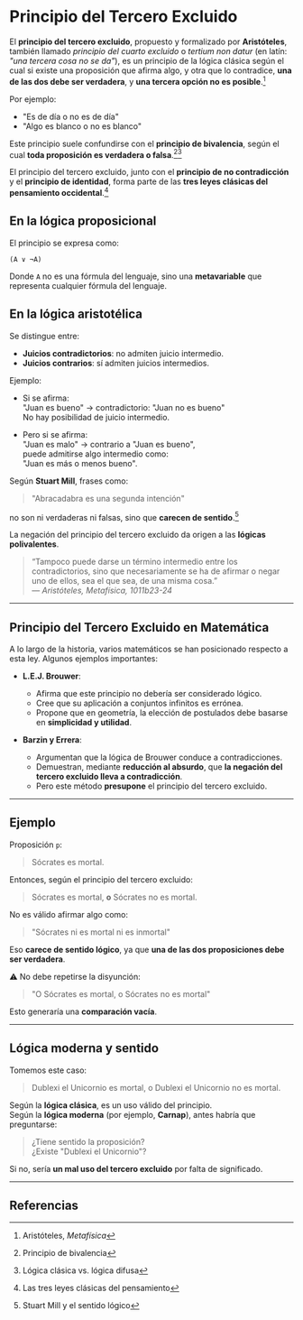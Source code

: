 
# Principio del Tercero Excluido

El **principio del tercero excluido**, propuesto y formalizado por **Aristóteles**, también llamado *principio del cuarto excluido* o *tertium non datur* (en latín: *"una tercera cosa no se da"*), es un principio de la lógica clásica según el cual si existe una proposición que afirma algo, y otra que lo contradice, **una de las dos debe ser verdadera**, y **una tercera opción no es posible**.[^1]  

Por ejemplo:  
- "Es de día o no es de día"  
- "Algo es blanco o no es blanco"  

Este principio suele confundirse con el **principio de bivalencia**, según el cual **toda proposición es verdadera o falsa**.[^2][^3]  

El principio del tercero excluido, junto con el **principio de no contradicción** y el **principio de identidad**, forma parte de las **tres leyes clásicas del pensamiento occidental**.[^4]

## En la lógica proposicional

El principio se expresa como:

```text
(A ∨ ¬A)
```

Donde `A` no es una fórmula del lenguaje, sino una **metavariable** que representa cualquier fórmula del lenguaje.

## En la lógica aristotélica

Se distingue entre:

- **Juicios contradictorios**: no admiten juicio intermedio.  
- **Juicios contrarios**: sí admiten juicios intermedios.

Ejemplo:

- Si se afirma:  
  "Juan es bueno" → contradictorio: "Juan no es bueno"  
  No hay posibilidad de juicio intermedio.

- Pero si se afirma:  
  "Juan es malo" → contrario a "Juan es bueno",  
  puede admitirse algo intermedio como:  
  "Juan es más o menos bueno".

Según **Stuart Mill**, frases como:

> "Abracadabra es una segunda intención"  

no son ni verdaderas ni falsas, sino que **carecen de sentido**.[^6]

La negación del principio del tercero excluido da origen a las **lógicas polivalentes**.

> “Tampoco puede darse un término intermedio entre los contradictorios, sino que necesariamente se ha de afirmar o negar uno de ellos, sea el que sea, de una misma cosa.”  
> — *Aristóteles, Metafísica, 1011b23-24*

---

## Principio del Tercero Excluido en Matemática

A lo largo de la historia, varios matemáticos se han posicionado respecto a esta ley. Algunos ejemplos importantes:

- **L.E.J. Brouwer**:
  - Afirma que este principio no debería ser considerado lógico.
  - Cree que su aplicación a conjuntos infinitos es errónea.
  - Propone que en geometría, la elección de postulados debe basarse en **simplicidad y utilidad**.

- **Barzin y Errera**:
  - Argumentan que la lógica de Brouwer conduce a contradicciones.
  - Demuestran, mediante **reducción al absurdo**, que **la negación del tercero excluido lleva a contradicción**.
  - Pero este método **presupone** el principio del tercero excluido.

---

## Ejemplo

Proposición `p`:

> Sócrates es mortal.

Entonces, según el principio del tercero excluido:

> Sócrates es mortal, **o** Sócrates no es mortal.

No es válido afirmar algo como:

> "Sócrates ni es mortal ni es inmortal"  

Eso **carece de sentido lógico**, ya que **una de las dos proposiciones debe ser verdadera**.

⚠️ No debe repetirse la disyunción:  
> "O Sócrates es mortal, o Sócrates no es mortal"  

Esto generaría una **comparación vacía**.

---

## Lógica moderna y sentido

Tomemos este caso:

> Dublexi el Unicornio es mortal, o Dublexi el Unicornio no es mortal.

Según la **lógica clásica**, es un uso válido del principio.  
Según la **lógica moderna** (por ejemplo, **Carnap**), antes habría que preguntarse:

> ¿Tiene sentido la proposición?  
> ¿Existe "Dublexi el Unicornio"?

Si no, sería **un mal uso del tercero excluido** por falta de significado.

---

## Referencias

[^1]: Aristóteles, *Metafísica*  
[^2]: Principio de bivalencia  
[^3]: Lógica clásica vs. lógica difusa  
[^4]: Las tres leyes clásicas del pensamiento  
[^5]: Diferencia entre juicios contradictorios y contrarios  
[^6]: Stuart Mill y el sentido lógico
